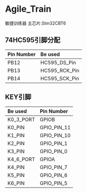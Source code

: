 # Agile_Train
敏捷训练器 
主芯片:Stm32CBT6  
## 74HC595引脚分配  
|Pin Number   |Be used  |  
|:----------  |:------  |  
|PB12          |HC595_DS_Pin     |  
|PB13          |HC595_RCK_Pin |  
|PB14          |HC595_SCK_Pin |  
## KEY引脚  
 |Be used   |Pin Number   |  
|:----------  |:------  |
 |K0_3_PORT	|GPIOB|
 |K0_PIN|		GPIO_PIN_11|
 |K1_PIN		|GPIO_PIN_10|
 |K2_PIN|		GPIO_PIN_1|
 |K3_PIN		|GPIO_PIN_0|
 |K4_6_PORT	|GPIOA|
| K4_PIN		|GPIO_PIN_7|
 |K5_PIN		|GPIO_PIN_6|
 |K6_PIN		|GPIO_PIN_5